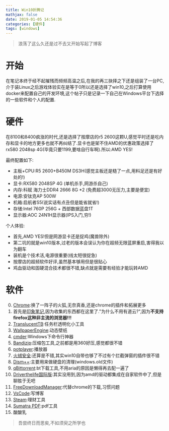 ```yaml
---
title: Win10折腾记
mathjax: false
date: 2019-01-05 14:54:36
categories: [硬件]
tags: [windows]
---
```

> 浪荡了这么久还是过不去又开始写起了博客

# 开始
在笔记本终于经不起摧残而频频高温之后,在我的再三抉择之下还是组装了一台PC,介于装Linux之后游戏体验实在是等于0所以还是选择了win10,之后打算使用docker来配置自己的开发环境,这个帖子只是记录一下自己在Windows平台下选择的一些软件和个人的配置.

# 硬件
在8100和8400疯涨的时代,还是选择了按摩店的r5 2600这颗U,感觉平时还是吃内存和显卡的地方更多也就不再纠结了.显卡也是架不住AMD的优惠政策选择了rx580 2048sp 4G(毕竟只要1199,要啥自行车啊).所以:AMD YES!

最终配置如下:
- 主板+CPU:R5 2600+B450M DS3H(感觉主板还是糙了一点,用料足还是有好处的!)
- 显卡:RX580 2048SP 4G (单机杀手,网游杀自己)
- 内存:科赋 海力士DDR4 2666 8G *2 (免费超3000无压力,主要是便宜)
- 电源:安钛克AP 500W
- 机箱:启航者S5(说实话有点丑但是能省就省!)
- 存储:Intel 760P 256G + 西部数据蓝盘1T
- 显示器:AOC 24N1H显示器(IPS入门,穷!)

个人体验:
- 首先,AMD YES!但是网游显卡还是捉鸡(魔兽除外)
- 第二坑的就是win10版本,过老的版本会误认为你在超频无限蓝屏重启,害得我以为翻车
- 装机是个技术活,电源很重要(线太短很捉急)
- 按摩店的超频软件好评,虽然基本够用但是很贴心
- 鸡血驱动和固硬混合技术都很不错,缺点就是需要有经验才能玩转AMD

# 软件
0. [Chrome](https://www.google.com/chrome/):换了一阵子的火狐,无奈真香,还是chrome的插件和拓展更多
1. 首先是[印象笔记](https://www.yinxiang.com/),因为收集的东西都在这里了."为什么不用有道云?",因为**不支持firefox这种非主流的浏览器!!!**
2. [TranslucentTB](https://github.com/TranslucentTB/TranslucentTB):任务栏透明化小工具
3. [WallpaperEngine](https://store.steampowered.com/app/431960/Wallpaper_Engine/):动态壁纸
4. [cmder](https://www.jeffjade.com/2016/01/13/2016-01-13-windows-software-cmder/):Windows下命令行神器
5. [Bandizip](https://cn.bandisoft.com/bandizip/):压缩包工具,之前都是用360好压,感觉都很不错
6. [potplayer](https://potplayer.daum.net/):播放器
7. [火绒安全](https://www.huorong.cn/):还算是不错,其实win10自带也够了不过有个拦截弹窗的插件很不错
8. [Dism++](https://www.chuyu.me/zh-Hans/):主要用来做硬盘的清理(windows.old文件)
9. [qBittorrent](https://www.qbittorrent.org/):bt下载工具,不用aria的原因是懒得再去配一遍了
10. [Driverthelife国际版](https://www.drivethelife.com/):其实没用到,因为amd的驱动都集成在自家软件中了,但是聊胜于无吧
11. [FreeDownloadManager](https://www.freedownloadmanager.org/zh/):代替chrome的下载,习惯问题
12. [VsCode](https://code.visualstudio.com/):写博客
13. [Steam](https://store.steampowered.com/):理财工具
14. [Sumatra PDF](https://www.sumatrapdfreader.org/download-free-pdf-viewer.html):pdf工具
14. 酸酸乳



> 吾尝终日而思矣,不如须臾之所学也